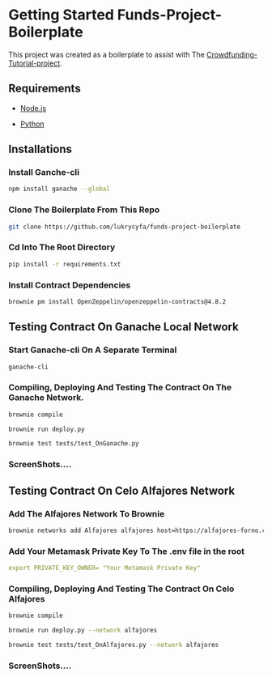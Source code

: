 # Getting Started Funds-Project-Boilerplate

This project was created as a boilerplate to assist with The [Crowdfunding-Tutorial-project](http://place-link-here).

## Requirements

- [Node.js](https://nodejs.org/en/download)

- [Python](https://www.python.org/downloads/)

## Installations

### Install Ganche-cli

```bash
npm install ganache --global
```
### Clone The Boilerplate From This Repo

```bash
git clone https://github.com/lukrycyfa/funds-project-boilerplate
```
### Cd Into The Root Directory

```bash
pip install -r requirements.txt
```
### Install Contract Dependencies

```bash
brownie pm install OpenZeppelin/openzeppelin-contracts@4.8.2
```
## Testing Contract On Ganache Local Network

### Start Ganache-cli On A Separate Terminal

```bash
ganache-cli
```
### Compiling, Deploying And Testing The Contract On The Ganache Network.

```bash
brownie compile
```
```bash
brownie run deploy.py
```
```bash
brownie test tests/test_OnGanache.py
```
### ScreenShots....


## Testing Contract On Celo Alfajores Network

### Add The Alfajores Network To Brownie

```bash
brownie networks add Alfajores alfajores host=https://alfajores-forno.celo-testnet.org chainid=44787 explorer=https://alfajores-blockscout.celo-testnet.org
```

### Add Your Metamask Private Key To The .env file in the root 

```yaml
export PRIVATE_KEY_OWNER= "Your Metamask Private Key"
```
### Compiling, Deploying And Testing The Contract On Celo Alfajores

```bash
brownie compile
```
```bash
brownie run deploy.py --network alfajores
```
```bash
brownie test tests/test_OnAlfajores.py --network alfajores
```
### ScreenShots....
